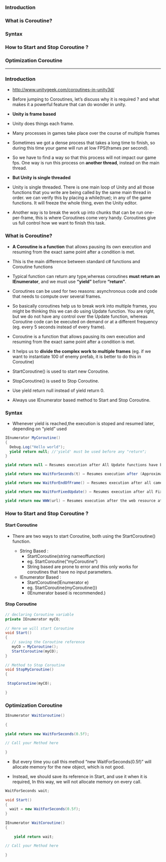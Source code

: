### Introduction
### What is Coroutine?
### Syntax
### How to Start and Stop Coroutine ?
### Optimization Coroutine


--------------------------------------------------------------------------------------

### Introduction
* http://www.unitygeek.com/coroutines-in-unity3d/

* Before jumping to Coroutines, let’s discuss why it is required ? and what makes it a powerful feature that can do wonder in unity.

* **Unity is frame based**
* Unity does things each frame.
* Many processes in games take place over the course of multiple frames
* Sometimes we got a dense process that takes a long time to finish, so during this time your game will run at low FPS(frames per second).
* So we have to find a way so that this process will not impact our game fps. One way is run this process on **another thread**, instead on the main thread.

* **But Unity is single threaded**
* Unity is single threaded. There is one main loop of Unity and all those functions that you write are being called by the same main thread in order. we can verify this by placing a while(true); in any of the game functions. It will freeze the whole thing, even the Unity editor.
* Another way is to break the work up into chunks that can be run one-per-frame, this is where Coroutines come very handy. Coroutines give us full control how we want to finish this task.

### What is Coroutine?

* **A Coroutine is a function** that allows pausing its own execution and resuming from the exact same point after a condition is met.

* This is the main difference between standard c# functions and Coroutine functions

* Typical function can return any type,whereas coroutines **must return an IEnumerator**, and we must use **“yield”** before **“return”**.

* Coroutines can be used for two reasons: asynchronous code and code that needs to compute over several frames.

* So basically coroutines help us to break work into multiple frames, you might be thinking this we can do using Update function. You are right, but we do not have any control over the Update function, whereas Coroutine code can be executed on demand or at a different frequency (eg. every 5 seconds instead of every frame).

* Coroutine is a function that allows pausing its own execution and resuming from the exact same point after a condition is met.
* It helps us to **divide the complex work to multiple frames** (eg. if we want to instantiate 100 of enemy prefab, it is better to do this in Coroutine)
* StartCoroutine() is used to start new Coroutine.
* StopCoroutine() is used to Stop Coroutine.
* Use yield return null instead of yield return 0.
* Always use IEnumerator based method to Start and Stop Coroutine.

### Syntax

* Whenever yield is reached,the execution is stoped and resumed later, depending on “yield” used


```c#
IEnumerator MyCoroutine()
{
  Debug.Log("Hello world");
  yield return null; //'yield' must be used before any "return";
}

yield return null – Resumes execution after All Update functions have been called, on the next frame

yield return new WaitForSeconds(t) – Resumes execution after (Approximately) t seconds

yield return new WaitForEndOfFrame() – Resumes execution after all cameras and GUI were rendered

yield return new WaitForFixedUpdate() – Resumes execution after all FixedUpdates have been called on all scripts

yield return new WWW(url) – Resumes execution after the web resource at URL was downloaded or failed.

```

### How to Start and Stop Coroutine ?

#### Start Coroutine
* There are two ways to start Coroutine, both using the StartCoroutine() function.

  * String Based : 
    * StartCoroutine(string nameoffunction) 
    * eg. StartCoroutine(“myCoroutine”)
    * String based are prone to error and this only works for coroutines that have no input parameters.
  * IEnumerator Based : 
    * StartCoroutine(IEnumerator e) 
    * eg. StartCoroutine(myCoroutine()) 
    * (IEnumerator based is recommended.)

#### Stop Coroutine

```c#
// declaring Coroutine variable
private IEnumerator myCO;
 
// Here we will start Coroutine
void Start()
{
   // saving the Coroutine reference
   myCO = MyCoroutine();
   StartCoroutine(myCO);
}
 
// Method to Stop Coroutine
void StopMyCoroutine()
{
 
 StopCoroutine(myCO);
 
}
```

### Optimization Coroutine

```c#
IEnumerator WaitCoroutine()
 
{
 
yield return new WaitForSeconds(0.5f);
 
// Call your Method here
 
}
````

* But every time you call this method “new WaitForSeconds(0.5f)” will allocate memory for the new object, which is not good.

* Instead, we should save its reference in Start, and use it when it is required, In this way, we will not allocate memory on every call.

```c#
WaitForSeconds wait;
 
void Start()
{
  wait = new WaitForSeconds(0.5f);
}
  
IEnumerator WaitCoroutine()
{
 
    yield return wait;
 
// Call your Method here
 
}
```






























